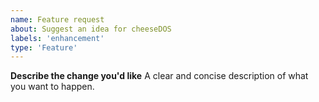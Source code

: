 ```yaml
---
name: Feature request
about: Suggest an idea for cheeseDOS
labels: 'enhancement'
type: 'Feature'
---
```


**Describe the change you'd like**
A clear and concise description of what you want to happen.

